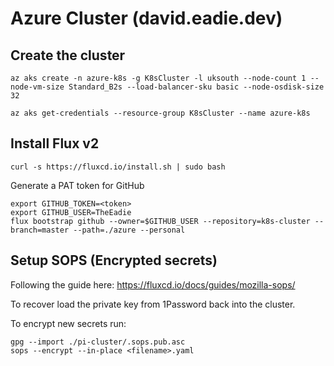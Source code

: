 # Azure Cluster (david.eadie.dev)

## Create the cluster

```
az aks create -n azure-k8s -g K8sCluster -l uksouth --node-count 1 --node-vm-size Standard_B2s --load-balancer-sku basic --node-osdisk-size 32

az aks get-credentials --resource-group K8sCluster --name azure-k8s
```

## Install Flux v2
```
curl -s https://fluxcd.io/install.sh | sudo bash 
```

Generate a PAT token for GitHub

```
export GITHUB_TOKEN=<token>
export GITHUB_USER=TheEadie
flux bootstrap github --owner=$GITHUB_USER --repository=k8s-cluster --branch=master --path=./azure --personal
```

## Setup SOPS (Encrypted secrets)

Following the guide here: https://fluxcd.io/docs/guides/mozilla-sops/

To recover load the private key from 1Password back into the cluster.

To encrypt new secrets run:

```
gpg --import ./pi-cluster/.sops.pub.asc
sops --encrypt --in-place <filename>.yaml
```
